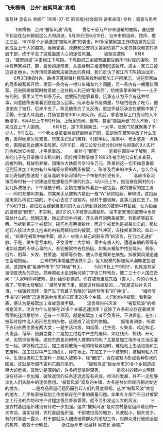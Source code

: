 ### 飞来横祸　台州“被絮风波”真相
张吕林  吴农长  余顺广
1998-07-15
第10版(社会周刊·读者来信)
专栏：调查与思考

　　飞来横祸　台州“被絮风波”真相
　　曾给千家万户带来温暖的被絮，谁也想不到会在台州掀起这么大的风波。5月26日至6月10日，台州市的温岭、路桥、椒江三区、市20多个乡镇遭到“被絮风波”的袭击，80多家被絮加工作坊店铺先后受到成百上千人的围攻。当地党委、政府和公安机关紧紧依靠广大党员群众和农村基层干部，终于平息了这股蛊惑人心的迷信风潮。
　　被絮店遭殃
　　6月6日，“被絮风波”冲击椒江下陈镇。下陈街的三家被絮店都受到不同程度的围攻，其中有两家被打、砸，最惨的是阮家，从底楼到三楼遭到彻底破坏。店主一家五口被迫避走他乡。为弄清阮家被絮店被洗劫的真相，我们走访了椒江市下陈镇派出所。
　　6月3日晚9时许，路桥区蓬街镇村民陈某找到被絮加工户阮承志，说在阮家做的两条被絮拆开后，发现一条内有一根红头绳和九个圆圈，另一条内有一螃蟹状图案。还说阮做被絮时故意放上这些损人利己的“脏东西”，给他家带来晦气——儿子被判刑，家里又亏空10多万元。他要阮到他家看看。阮承志认为不会有这种怪事，同意随陈去看看到底是怎么回事。阮承志与邻居商量，邻居怕他去了吃亏，他也怕去了被打，后来不去了。陈见他答应了又反悔，更加怀疑阮承志在被絮中做了手脚，于是大骂而去，并扬言要带300人来问罪。此后，拿着被絮上门责问的人不断增多。6月4日上午8时开始，上阮家责问、谩骂，甚至“烧福寿纸”的人不断，引来成百上千人围观。
　　6月6日，是下陈镇集日。一大早，阮家门前就聚集了不少人。9时左右，一个老太婆拿着棉絮挤到阮家门前，说是阮在被絮中放了什么东西，害得她家欠账累累。阮家夫妇出门解释，引起争执。推闹中，老太婆差一点跌倒，围观者见此便冲击阮家。6月10日，椒江公安分局分别对参与闹事的9人实行刑拘和治安拘留，才平息事态。
　　铅丝与“嵌死”
　　笔者在调查中了解到，陈某的儿子在开录像带出租店时，因传播淫秽录像于1996年被当地公安机关查获，后被判刑。释放后养猪，因猪价大跌而亏空10多万元。陈某将这一切不如意事都记到阮某加工的内有红头绳等杂质的两条被絮上。陈某及后来的许多人，怎么会有如此奇怪的想法呢？这与温岭市新河镇的一个神秘的传说有关。
　　温岭市新河镇西岸村有一个封建迷信思想相当严重的妇女。4月4日上午，她给嫁在同村的小女儿拆洗被子。下午缝被子时，女婿在被絮外看到一截铅丝，就将被絮的加工者——同村郑某叫来看。郑某亲手从被絮内拿出一根“W”状的铅丝，解释说，这铅丝是用来扎棉花口袋的，不小心丢在了被絮内。经村干部调解，这事儿就过去了。到了5月23日，那位妇女嫁到雅雀村的大女儿听到妹妹家的被絮中有铅丝，认为铅丝的谐音是“嵌死”，不吉利。她3岁的儿子经常头痛脑热，说不定家里的被絮中也有铅丝什么的。想到这里，她立即动手拆被。开头拆开的两条被絮，有稻草等脏东西。当拆到第三个被絮时，碰巧也有两根铅丝，而这个被絮也是郑某加工的。那位老妇人接过大女儿抱来的内有两根铅丝的被絮，怒气冲天，去找郑某理论。如此一闹，“郑某在被絮中做手脚，放入一些害人益己的脏东西”的流言，在当地迅速扩散。于是，做生意亏本的，子女没考上大学的，家中有病人的，遭遇车祸的等等有诸如此类的不顺心事的人，都到被絮中去找原因。如果从被絮中找到绳头、棉条、纸片、稻草、头发、甘蔗渣、烟蒂等杂物，便认作是郑某在搞鬼。拆被絮风潮迅速在当地掀起。
　　西岸村的事情虽然很快平息，但大规模的拆被絮风潮却更加汹涌。这跟所谓“祖师爷传书”的“神话”有关。
　　5月29日上午9时许，也就是郑家被彻底洗劫的次日。郑母项老太走到新河镇丁字街口转弯处，被二三十个人围住责问：“人家叫你弹被絮，是付给你钞票的。你在被絮里放东西（害人），你的心也太毒了。”项老太辩解说：“祖师爷教下来，就是这样做被絮的……”就是这些片言只语，一经辗转流传，便产生了有鼻子有眼的“祖师爷传书”的“神话”。
　　“祖师爷传书”的“神话”迅速传遍台州市的三区市20多个乡镇，人们纷纷拆被絮。看到杂质，便认为是被絮加工者故意做手脚。
　　流言缘何兴风浪
　　“被絮风波”的祸根是流言。流言为什么能够在20多个乡镇迅速流传？这除了许多群众存在着根深蒂固的迷信思想外，还有一个原因，就是被絮加工者不负责任，不讲质量，在加工被絮过程中混入形形色色的杂物，这便成了流言的依据。
　　据笔者调查，所谓不吉利东西主要有两大类：一是生活垃圾，如烟蒂、花生壳、火柴盒、鸡毛鸭毛、头发丝、稻草、纸屑之类；二是加工过程中产生的废料，如红线头、棉线、开司米、劣质棉絮等等。这些东西是如何带入被絮内的呢？主要是加工场所与生活区混在一起。弹好棉花之后，加工者将散落一地的棉絮收起时，难免粘上生活垃圾和工艺废料。加工过程中产生的线头，掉在地上，在加工下一个被絮时，被棉絮粘入其中。生活垃圾和工艺废料一旦粘入被絮中，经“磨压”，会在被絮内形成各种形状的图案。这就是所谓不吉利东西的来历。
　　“被絮风波”给台州市20多个乡镇造成巨大的危害，其教训是深刻的，许多问题值得深思。
　　一是农村的精神文明建设有待进一步加强，破除迷信的任务还远远没有完成。经济的发展，并不一定能够淡化人们头脑中的迷信思想。“被絮风波”波及的乡镇，大多是台州市经济相对发达的地方。
　　二是商品质量问题仍需引起人们的高度重视。这次“被絮风波”席卷的地方，几乎每家被絮加工作坊都存在严重的质量问题。如果有关部门平日对被絮加工行业的作坊和生产过程加强监督和管理，就不会引发这么大的风波。
　　三是农村基层组织建设有待进一步加强。这次“被絮风波”是对农村基层组织建设的一次考验。事实证明，农村基层组织强、干部威信高的地方，风波就小，损失也少。有的村事态一露头，村干部就深入细致地做群众的思想工作，对群众进行破除迷信的教育，收效十分明显。
　　浙江台州市  张吕林  吴农长  余顺广
